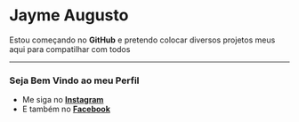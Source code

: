 # Jayme Augusto

Estou começando no **GitHub** e pretendo colocar diversos projetos meus aqui para compatilhar com todos
***
### Seja Bem Vindo ao meu Perfil

* Me siga no [**Instagram**](https://www.instagram.com/jayme_august/)
* E também no [**Facebook**](https://www.facebook.com/jaymeaugustoOficial/)
